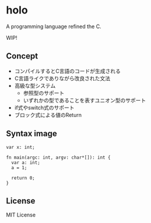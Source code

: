 # holo
A programming language refined the C.

WIP!

## Concept
- コンパイルするとC言語のコードが生成される
- C言語ライクでありながら改良された文法
- 高級な型システム
  - 参照型のサポート
  - いずれかの型であることを表すユニオン型のサポート
- if式やswitch式のサポート
- ブロック式による値のReturn

## Syntax image
```
var x: int;

fn main(argc: int, argv: char*[]): int {
  var a: int;
  a = 1;

  return 0;
}
```

## License
MIT License
